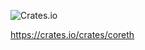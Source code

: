 
![Crates.io](https://img.shields.io/crates/v/coreth?logo=rust&style=for-the-badge)

https://crates.io/crates/coreth
